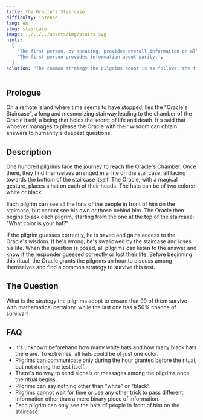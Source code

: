 ```yaml
---
title: The Oracle's Staircase
difficulty: intense
lang: en
slug: staircase
image: ../../../assets/img/stairs.svg
hints:
  [
    'The first person, by speaking, provides overall information on all the hats he sees in front of him.',
    'The first person provides information about parity.',
  ]
solution: "The common strategy the pilgrims adopt is as follows: the first pilgrim (the one highest on the staircase who can't see any other hat) counts the total number of white hats he sees in front of him. If the number is odd, he will say that his hat is white; if the number is even, he will say his hat is black. From that point on, each pilgrim will keep track of the number of white hats seen and the information provided by the first pilgrim. This will allow him to determine the color of his own hat with certainty. Suppose the first pilgrim sees, for example, 48 white hats. Thus, he says 'black' because the number is even. The second pilgrim counts the number of white hats he sees. If he sees 48 white hats, he knows that his hat must be black to keep the number even. If he sees 47, he knows his must be white to keep the number even. The third pilgrim does the same, but now with the information from the first and second pilgrim. And so on for all pilgrims. Following this strategy, the first pilgrim will have a 50% chance of guessing the color of his hat, as he's essentially guessing. However, all other pilgrims will be able to determine the color of their hat with certainty, based on the information from the first pilgrim and what they see in front of them. This way, 99 pilgrims will be saved with certainty, while the first has a 50% chance of surviving."
---
```


## Prologue

On a remote island where time seems to have stopped, lies the "Oracle's Staircase", a long and mesmerizing stairway leading to the chamber of the Oracle itself, a being that holds the secret of life and death. It's said that whoever manages to please the Oracle with their wisdom can obtain answers to humanity's deepest questions.

## Description

One hundred pilgrims face the journey to reach the Oracle's Chamber. Once there, they find themselves arranged in a line on the staircase, all facing towards the bottom of the staircase itself. The Oracle, with a magical gesture, places a hat on each of their heads. The hats can be of two colors: white or black.

Each pilgrim can see all the hats of the people in front of him on the staircase, but cannot see his own or those behind him. The Oracle then begins to ask each pilgrim, starting from the one at the top of the staircase: "What color is your hat?"

If the pilgrim guesses correctly, he is saved and gains access to the Oracle's wisdom. If he's wrong, he's swallowed by the staircase and loses his life. When the question is posed, all pilgrims can listen to the answer and know if the responder guessed correctly or lost their life. Before beginning this ritual, the Oracle grants the pilgrims an hour to discuss among themselves and find a common strategy to survive this test.

## The Question

What is the strategy the pilgrims adopt to ensure that 99 of them survive with mathematical certainty, while the last one has a 50% chance of survival?

## FAQ

- It's unknown beforehand how many white hats and how many black hats there are. To extremes, all hats could be of just one color.
- Pilgrims can communicate only during the hour granted before the ritual, but not during the test itself.
- There's no way to send signals or messages among the pilgrims once the ritual begins.
- Pilgrims can say nothing other than "white" or "black".
- Pilgrims cannot wait for time or use any other trick to pass different information other than a mere binary piece of information.
- Each pilgrim can only see the hats of people in front of him on the staircase.
